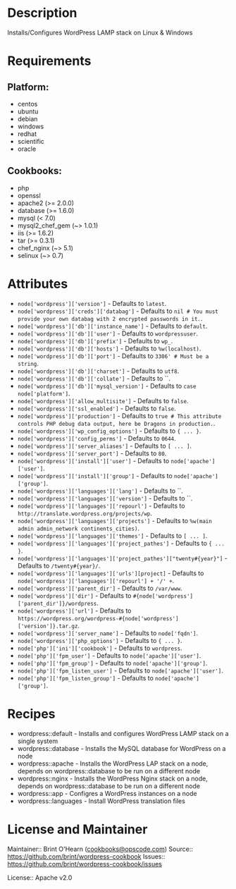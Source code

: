 # Description

Installs/Configures WordPress LAMP stack on Linux & Windows

# Requirements

## Platform:

* centos
* ubuntu
* debian
* windows
* redhat
* scientific
* oracle

## Cookbooks:

* php
* openssl
* apache2 (>= 2.0.0)
* database (>= 1.6.0)
* mysql (< 7.0)
* mysql2_chef_gem (~> 1.0.1)
* iis (>= 1.6.2)
* tar (>= 0.3.1)
* chef_nginx (~> 5.1)
* selinux (~> 0.7)

# Attributes

* `node['wordpress']['version']` -  Defaults to `latest`.
* `node['wordpress']['creds']['databag']` -  Defaults to `nil # You must provide your own databag with 2 encrypted passwords in it.`.
* `node['wordpress']['db']['instance_name']` -  Defaults to `default`.
* `node['wordpress']['db']['user']` -  Defaults to `wordpressuser`.
* `node['wordpress']['db']['prefix']` -  Defaults to `wp_`.
* `node['wordpress']['db']['hosts']` -  Defaults to `%w(localhost)`.
* `node['wordpress']['db']['port']` -  Defaults to `3306' # Must be a string`.
* `node['wordpress']['db']['charset']` -  Defaults to `utf8`.
* `node['wordpress']['db']['collate']` -  Defaults to ``.
* `node['wordpress']['db']['mysql_version']` -  Defaults to `case node['platform']`.
* `node['wordpress']['allow_multisite']` -  Defaults to `false`.
* `node['wordpress']['ssl_enabled']` -  Defaults to `false`.
* `node['wordpress']['production']` -  Defaults to `true # This attribute controls PHP debug data output, here be Dragons in production.`.
* `node['wordpress']['wp_config_options']` -  Defaults to `{ ... }`.
* `node['wordpress']['config_perms']` -  Defaults to `0644`.
* `node['wordpress']['server_aliases']` -  Defaults to `[ ... ]`.
* `node['wordpress']['server_port']` -  Defaults to `80`.
* `node['wordpress']['install']['user']` -  Defaults to `node['apache']['user']`.
* `node['wordpress']['install']['group']` -  Defaults to `node['apache']['group']`.
* `node['wordpress']['languages']['lang']` -  Defaults to ``.
* `node['wordpress']['languages']['version']` -  Defaults to ``.
* `node['wordpress']['languages']['repourl']` -  Defaults to `http://translate.wordpress.org/projects/wp`.
* `node['wordpress']['languages']['projects']` -  Defaults to `%w(main admin admin_network continents_cities)`.
* `node['wordpress']['languages']['themes']` -  Defaults to `[ ... ]`.
* `node['wordpress']['languages']['project_pathes']` -  Defaults to `{ ... }`.
* `node['wordpress']['languages']['project_pathes']["twenty#{year}"]` -  Defaults to `/twenty#{year}/`.
* `node['wordpress']['languages']['urls'][project]` -  Defaults to `node['wordpress']['languages']['repourl'] + '/' +`.
* `node['wordpress']['parent_dir']` -  Defaults to `/var/www`.
* `node['wordpress']['dir']` -  Defaults to `#{node['wordpress']['parent_dir']}/wordpress`.
* `node['wordpress']['url']` -  Defaults to `https://wordpress.org/wordpress-#{node['wordpress']['version']}.tar.gz`.
* `node['wordpress']['server_name']` -  Defaults to `node['fqdn']`.
* `node['wordpress']['php_options']` -  Defaults to `{ ... }`.
* `node['php']['ini']['cookbook']` -  Defaults to `wordpress`.
* `node['php']['fpm_user']` -  Defaults to `node['apache']['user']`.
* `node['php']['fpm_group']` -  Defaults to `node['apache']['group']`.
* `node['php']['fpm_listen_user']` -  Defaults to `node['apache']['user']`.
* `node['php']['fpm_listen_group']` -  Defaults to `node['apache']['group']`.

# Recipes

* wordpress::default - Installs and configures WordPress LAMP stack on a single system
* wordpress::database - Installs the MySQL database for WordPress on a node
* wordpress::apache - Installs the WordPress LAP stack on a node, depends on wordpress::database to be run on a different node
* wordpress::nginx - Installs the WordPress Nginx stack on a node, depends on wordpress::database to be run on a different node
* wordpress::app - Configres a WordPress instances on a node
* wordpress::languages - Install WordPress translation files

# License and Maintainer

Maintainer:: Brint O'Hearn (<cookbooks@opscode.com>)
Source:: https://github.com/brint/wordpress-cookbook
Issues:: https://github.com/brint/wordpress-cookbook/issues

License:: Apache v2.0
